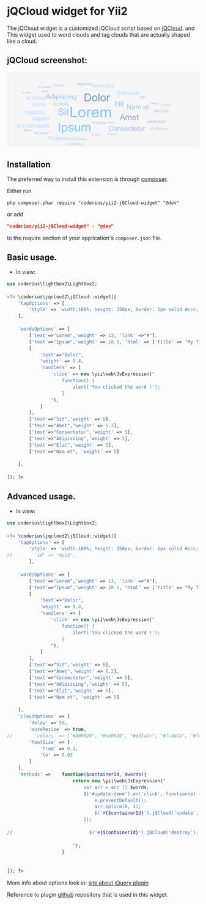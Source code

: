 jQCloud widget for Yii2
=========================
The jQCloud widget is a customized jQCloud script based on [jQCloud](http://mistic100.github.io/jQCloud/index.html#words-options). and 
This widget used to word clouds and tag clouds that are actually shaped like a cloud. 

jQCloud screenshot:
-------------------
![alt text](screenshots/s1.png "jQCloud example")

Installation
------------
The preferred way to install this extension is through [composer](http://getcomposer.org/download/).

Either run

```
php composer.phar require "coderius/yii2-jQCloud-widget" "@dev"
```

or add

```json
"coderius/yii2-jQCloud-widget" : "@dev"
```

to the require section of your application's `composer.json` file.




Basic usage.
-----------
* In view:
```php
use coderius\lightbox2\Lightbox2;

<?= \coderius\jqcloud2\jQCloud::widget([
    'tagOptions' => [
        'style' => 'width:100%; height: 350px; border: 1px solid #ccc;',
    ],
    
    'wordsOptions' => [
        ['text'=>"Lorem",'weight' => 13, 'link' =>"#"],
        ['text'=>"Ipsum",'weight' => 10.5, 'html' => ['title' => "My Title", "class" => "custom-class"], 'link' => ['href' => "http://jquery.com/", 'target' => "_blank"]],
        [
            'text'=>"Dolor",
            'weight' => 9.4, 
            'handlers' => [
                'click' => new \yii\web\JsExpression("
                    function() {
                        alert('You clicked the word !');
                    }
                "),
            ]
        ],
        ['text'=>"Sit",'weight' => 8],
        ['text'=>"Amet",'weight' => 6.2],
        ['text'=>"Consectetur",'weight' => 5],
        ['text'=>"Adipiscing",'weight' => 5],
        ['text'=>"Elit",'weight' => 5],
        ['text'=>"Nam et", 'weight' => 5]
            
    ],
   
]); ?>
```

Advanced usage.
--------------
* In view:
```php
use coderius\lightbox2\Lightbox2;

<?= \coderius\jqcloud2\jQCloud::widget([
    'tagOptions' => [
        'style' => 'width:100%; height: 350px; border: 1px solid #ccc;',
//        'id' => 'myid',
        ],
    
    'wordsOptions' => [
        ['text'=>"Lorem",'weight' => 13, 'link' =>"#"],
        ['text'=>"Ipsum",'weight' => 10.5, 'html' => ['title' => "My Title", "class" => "custom-class"], 'link' => ['href' => "http://jquery.com/", 'target' => "_blank"]],
        [
            'text'=>"Dolor",
            'weight' => 9.4, 
            'handlers' => [
                'click' => new \yii\web\JsExpression("
                    function() {
                        alert('You clicked the word !');
                    }
                "),
            ]
        ],
        ['text'=>"Sit",'weight' => 8],
        ['text'=>"Amet",'weight' => 6.2],
        ['text'=>"Consectetur",'weight' => 5],
        ['text'=>"Adipiscing",'weight' => 5],
        ['text'=>"Elit",'weight' => 5],
        ['text'=>"Nam et", 'weight' => 5]
            
    ],
    'cloudOptions' => [
        'delay' => 50,
        'autoResize' => true,
//        'colors' => ["#800026", "#bd0026", "#e31a1c", "#fc4e2a", "#fd8d3c", "#feb24c", "#fed976", "#ffeda0", "#ffffcc"],
        'fontSize' => [
            'from' => 0.1,
            'to' => 0.02
        ]
    ],
    'methods' =>    function($containerId, $words){
                        return new \yii\web\JsExpression("
                            var arr = arr || $words;
                            $('#update-demo').on('click', function(e) {
                                e.preventDefault();
                                arr.splice(0, 1);
                                $('#{$containerId}').jQCloud('update', arr);
                            });
                            
//                            $('#{$containerId}').jQCloud('destroy');

                        ");
                    } 
   
    
]); ?>
```

More info about options look in: 
[site about jQuery plugin](http://mistic100.github.io/jQCloud/index.html#words-options)


Reference to plugin [github](https://github.com/mistic100/jQCloud) repository that is used in this widget.